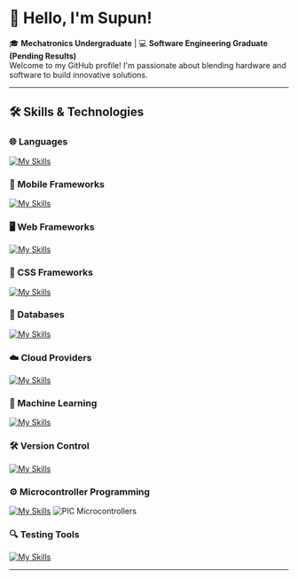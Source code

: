 
<!--
**SupunNarangoda/SupunNarangoda** is a ✨ _special_ ✨ repository because its `README.md` (this file) appears on your GitHub profile.

Here are some ideas to get you started:

- 🔭 I’m currently working on ...
- 🌱 I’m currently learning ...
- 👯 I’m looking to collaborate on ...
- 🤔 I’m looking for help with ...
- 💬 Ask me about ...
- 📫 How to reach me: ...
- 😄 Pronouns: ...
- ⚡ Fun fact: ...
-->
# 👋 Hello, I'm Supun!

🎓 **Mechatronics Undergraduate** | 💻 **Software Engineering Graduate (Pending Results)**  
Welcome to my GitHub profile! I'm passionate about blending hardware and software to build innovative solutions.

---


## 🛠️ Skills & Technologies

### 🌐 Languages

[![My Skills](https://skillicons.dev/icons?i=js,python,c,java,html,css,php,dart,matlab)](https://skillicons.dev)


### 📱 Mobile Frameworks

[![My Skills](https://skillicons.dev/icons?i=flutter,react)](https://skillicons.dev)

### 🖥️ Web Frameworks

[![My Skills](https://skillicons.dev/icons?i=express)](https://skillicons.dev)

### 🎨 CSS Frameworks

[![My Skills](https://skillicons.dev/icons?i=bootstrap,tailwind)](https://skillicons.dev)

### 💾 Databases

[![My Skills](https://skillicons.dev/icons?i=mysql,sqlite)](https://skillicons.dev)

### ☁️ Cloud Providers

[![My Skills](https://skillicons.dev/icons?i=firebase)](https://skillicons.dev)

### 🤖 Machine Learning

[![My Skills](https://skillicons.dev/icons?i=sklearn)](https://skillicons.dev)

### 🛠️ Version Control

[![My Skills](https://skillicons.dev/icons?i=git)](https://skillicons.dev)

### ⚙️ Microcontroller Programming

[![My Skills](https://skillicons.dev/icons?i=arduino)](https://skillicons.dev) 
![PIC Microcontrollers](https://img.shields.io/badge/PIC-000000?style=for-the-badge&logoColor=white)

### 🔍 Testing Tools

[![My Skills](https://skillicons.dev/icons?i=postman)](https://skillicons.dev)

---
